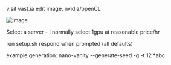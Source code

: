 visit vast.ia
edit image, nvidia/openCL 


![image](https://user-images.githubusercontent.com/50946350/113012957-27cdd700-9173-11eb-9150-d19ea161d1ca.png)





Select a server - I normally select 1gpu at reasonable price/hr

run setup.sh
respond when prompted (all defaults)


example generation: 
nano-vanity --generate-seed -g -t 12 *abc
